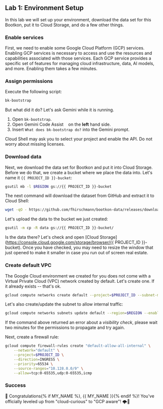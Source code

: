 ## Lab 1: Environment Setup

<walkthrough-tutorial-duration duration="30"></walkthrough-tutorial-duration>
<walkthrough-tutorial-difficulty difficulty="1"></walkthrough-tutorial-difficulty>
<bootkon-cloud-shell-note/>

In this lab we will set up your environment, download the data set for this Bootkon, put it to Cloud Storage,
and do a few other things.

### Enable services

First, we need to enable some Google Cloud Platform (GCP) services. Enabling GCP services is necessary to access and use the resources and capabilities associated with those services. Each GCP service provides a specific set of features for managing cloud infrastructure, data, AI models, and more. Enabling them takes a few minutes.

<walkthrough-enable-apis apis=
  "storage-component.googleapis.com,
  notebooks.googleapis.com,
  serviceusage.googleapis.com,
  cloudresourcemanager.googleapis.com,
  pubsub.googleapis.com,
  compute.googleapis.com,
  metastore.googleapis.com,
  datacatalog.googleapis.com,
  bigquery.googleapis.com,
  dataplex.googleapis.com,
  datalineage.googleapis.com,
  dataform.googleapis.com,
  dataproc.googleapis.com,
  bigqueryconnection.googleapis.com,
  aiplatform.googleapis.com,
  cloudbuild.googleapis.com,
  artifactregistry.googleapis.com">
</walkthrough-enable-apis>

### Assign permissions

Execute the following script:
```bash
bk-bootstrap
```

But what did it do? Let's ask Gemini while it is running.

1. Open  <walkthrough-editor-open-file filePath=".scripts/bk-bootstrap">`bk-bootstrap`</walkthrough-editor-open-file>.
2. Open Gemini Code Assist <img style="vertical-align:middle" src="https://www.gstatic.com/images/branding/productlogos/gemini/v4/web-24dp/logo_gemini_color_1x_web_24dp.png" width="8px" height="8px"> on the **left** hand side.
3. Insert ``What does bk-bootstrap do?`` into the Gemini prompt.

Cloud Shell may ask you to select your project and enable the API. Do not worry about missing licenses.

### Download data

Next, we download the data set for Bootkon and put it into Cloud Storage. Before we do that, we create
a bucket where we place the data into. Let's name it ``{{ PROJECT_ID }}-bucket``:
```bash
gsutil mb -l $REGION gs://{{ PROJECT_ID }}-bucket
```

The next command will download the dataset from GitHub and extract it to Cloud Shell:
```bash
wget -qO - https://github.com/fhirschmann/bootkon-data/releases/download/v1.7.1/data.tar.gz | tar xvzf -
```

Let's upload the data to the bucket we just created:
```bash
gsutil -m cp -R data gs://{{ PROJECT_ID }}-bucket/
```

Is the data there? Let's check and open [Cloud Storage](https://console.cloud.google.com/storage/browser/{{ PROJECT_ID }}-bucket). Once you have checked, you may need to resize the window that just opened
to make it smaller in case you run out of screen real estate.

### Create default VPC

The Google Cloud environment we created for you does not come with a Virtual Private Cloud (VPC) network
created by default. Let's create one. If it already exists -- that's ok. 

```bash
gcloud compute networks create default --project=$PROJECT_ID --subnet-mode=auto --bgp-routing-mode="regional"
```

Let's also create/update the subnet to allow internal traffic:

```bash
gcloud compute networks subnets update default --region=$REGION --enable-private-ip-google-access
```

If the command above returned an error about a *visibility check*, please wait two minutes for the permissions to propagate and try again.

Next, create a firewall rule:

```bash
gcloud compute firewall-rules create "default-allow-all-internal" \
    --network="default" \
    --project=$PROJECT_ID \
    --direction=INGRESS \
    --priority=65534 \
    --source-ranges="10.128.0.0/9" \
    --allow=tcp:0-65535,udp:0-65535,icmp
```

### Success

🎉 Congratulations{% if MY_NAME %}, {{ MY_NAME }}{% endif %}! You've officially leveled up from "cloud-curious" to "GCP aware"! 🌩️🚀

